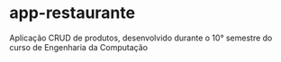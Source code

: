 # app-restaurante
Aplicação CRUD de produtos, desenvolvido durante o 10° semestre do curso de Engenharia da Computação
